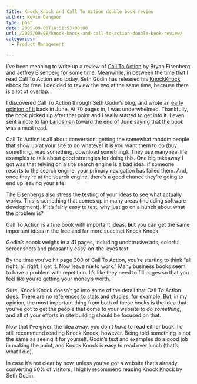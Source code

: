 ```yaml
---
title: Knock Knock and Call To Action double book review
author: Kevin Dangoor
type: post
date: 2005-09-08T16:51:53+00:00
url: /2005/09/08/knock-knock-and-call-to-action-double-book-review/
categories:
  - Product Management

---
```

I&#8217;ve been meaning to write up a review of [Call To Action][1] by Bryan Eisenberg and Jeffrey Eisenberg for some time. Meanwhile, in between the time that I read Call To Action and today, Seth Godin has released his [KnockKnock][2] ebook for free. I decided to review the two at the same time, because there is a lot of overlap.

I discovered Call To Action through Seth Godin&#8217;s blog, and wrote an [early opinion of it][3] back in June. At 70 pages in, I was underwhelmed. Thankfully, the book picked up after that point and I really started to get into it. I even sent a note to [Ian Landsman][4] toward the end of June saying that the book was a must read.

Call To Action is all about conversion: getting the somewhat random people that show up at your site to do whatever it is you want them to do (buy something, read something, download something). They use many real life examples to talk about good strategies for doing this. One big takeaway I got was that relying on a site search engine is a bad idea. If someone resorts to the search engine, your primary navigation has failed them. And, once they&#8217;re at the search engine, there&#8217;s a good chance they&#8217;re going to end up leaving your site.

The Eisenbergs also stress the testing of your ideas to see what actually works. This is something that comes up in many areas (including software development). If it&#8217;s fairly easy to test, why just go on a hunch about what the problem is?

Call To Action is a fine book with important ideas, **but** you can get the same important ideas in the free and far more succinct Knock Knock.

Godin&#8217;s ebook weighs in a 41 pages, including unobtrusive ads, colorful screenshots and pleasantly easy-on-the-eyes text.

By the time you&#8217;ve hit page 300 of Call To Action, you&#8217;re starting to think &#8220;all right, all right, I get it. Now leave me to work.&#8221; Many business books seem to have a problem with repetition. It&#8217;s like they need to fill pages so that you feel like you&#8217;re getting your money&#8217;s worth.

Sure, Knock Knock doesn&#8217;t go into some of the detail that Call To Action does. There are no references to stats and studies, for example. But, in my opinion, the most important thing from both of these books is the idea that you&#8217;ve got to get the people that come to your website to _do something_, and all of your efforts in site building should be focused on that.

Now that I&#8217;ve given the idea away, you don&#8217;t _have_ to read either book. I&#8217;d still recommend reading Knock Knock, however. Being told something is not the same as seeing it for yourself. Godin&#8217;s text and examples do a good job in making the point, and Knock Knock is easy to read over lunch (that&#8217;s what I did).

In case it&#8217;s not clear by now, unless you&#8217;ve got a website that&#8217;s already converting 90% of visitors, I highly recommend reading Knock Knock by Seth Godin.

 [1]: http://www.amazon.com/exec/obidos/ASIN/1932226397/blueskyonmars-20
 [2]: http://sethgodin.typepad.com/seths_blog/2005/09/free_ebook_1_no.html
 [3]: http://www.blueskyonmars.com/2005/06/14/me-and-books/
 [4]: http://www.userscape.com/blog